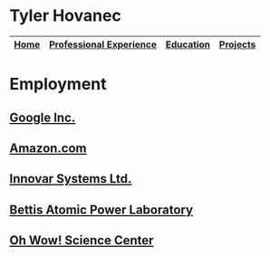 # Tyler Hovanec

[Home](Home.md) | [Professional Experience](ProfessionalExperience.md) | [Education](Education.md) | [Projects](Projects.md)
--------------- | ---------------------------------------------------- | ------------------------- | ----------------------

# Employment

## [Google Inc.](Google.md)

## [Amazon.com](Amazon.md)

## [Innovar Systems Ltd.](Innovar.md)

## [Bettis Atomic Power Laboratory](Bettis.md)

## [Oh Wow! Science Center](OhWow.md)